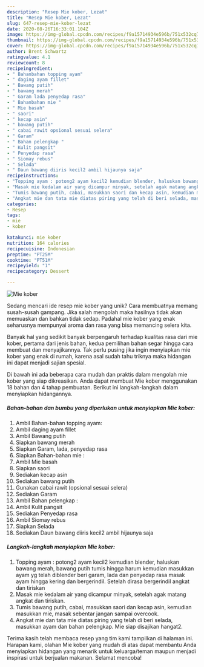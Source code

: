 ```yaml
---
description: "Resep Mie kober, Lezat"
title: "Resep Mie kober, Lezat"
slug: 647-resep-mie-kober-lezat
date: 2020-08-26T16:33:01.104Z
image: https://img-global.cpcdn.com/recipes/f9a15714934e596b/751x532cq70/mie-kober-foto-resep-utama.jpg
thumbnail: https://img-global.cpcdn.com/recipes/f9a15714934e596b/751x532cq70/mie-kober-foto-resep-utama.jpg
cover: https://img-global.cpcdn.com/recipes/f9a15714934e596b/751x532cq70/mie-kober-foto-resep-utama.jpg
author: Brent Schwartz
ratingvalue: 4.1
reviewcount: 8
recipeingredient:
- " Bahanbahan topping ayam"
- " daging ayam fillet"
- " Bawang putih"
- " bawang merah"
- " Garam lada penyedap rasa"
- " Bahanbahan mie "
- " Mie basah"
- " saori"
- " kecap asin"
- " bawang putih"
- " cabai rawit opsional sesuai selera"
- " Garam"
- " Bahan pelengkap "
- " Kulit pangsit"
- " Penyedap rasa"
- " Siomay rebus"
- " Selada"
- " Daun bawang diiris kecil2 ambil hijaunya saja"
recipeinstructions:
- "Topping ayam : potong2 ayam kecil2 kemudian blender, haluskan bawang merah, bawang putih tumis hingga harum kemudian masukkan ayam yg telah diblender beri garam, lada dan penyedap rasa masak ayam hingga kering dan bergerindil. Setelah dirasa bergerindil angkat dan tiriskan"
- "Masak mie kedalam air yang dicampur minyak, setelah agak matang angkat dan tiriskan."
- "Tumis bawang putih, cabai, masukkan saori dan kecap asin, kemudian masukkan mie, masak sebentar jangan sampai overcook."
- "Angkat mie dan tata mie diatas piring yang telah di beri selada, masukkan ayam dan bahan pelengkap. Mie siap disajikan hangat2."
categories:
- Resep
tags:
- mie
- kober

katakunci: mie kober 
nutrition: 164 calories
recipecuisine: Indonesian
preptime: "PT25M"
cooktime: "PT51M"
recipeyield: "1"
recipecategory: Dessert

---
```



![Mie kober](https://img-global.cpcdn.com/recipes/f9a15714934e596b/751x532cq70/mie-kober-foto-resep-utama.jpg)

Sedang mencari ide resep mie kober yang unik? Cara membuatnya memang susah-susah gampang. Jika salah mengolah maka hasilnya tidak akan memuaskan dan bahkan tidak sedap. Padahal mie kober yang enak seharusnya mempunyai aroma dan rasa yang bisa memancing selera kita.



Banyak hal yang sedikit banyak berpengaruh terhadap kualitas rasa dari mie kober, pertama dari jenis bahan, kedua pemilihan bahan segar hingga cara membuat dan menyajikannya. Tak perlu pusing jika ingin menyiapkan mie kober yang enak di rumah, karena asal sudah tahu triknya maka hidangan ini dapat menjadi sajian spesial.


Di bawah ini ada beberapa cara mudah dan praktis dalam mengolah mie kober yang siap dikreasikan. Anda dapat membuat Mie kober menggunakan 18 bahan dan 4 tahap pembuatan. Berikut ini langkah-langkah dalam menyiapkan hidangannya.

<!--inarticleads1-->

##### Bahan-bahan dan bumbu yang diperlukan untuk menyiapkan Mie kober:

1. Ambil  Bahan-bahan topping ayam:
1. Ambil  daging ayam fillet
1. Ambil  Bawang putih
1. Siapkan  bawang merah
1. Siapkan  Garam, lada, penyedap rasa
1. Siapkan  Bahan-bahan mie :
1. Ambil  Mie basah
1. Siapkan  saori
1. Sediakan  kecap asin
1. Sediakan  bawang putih
1. Gunakan  cabai rawit (opsional sesuai selera)
1. Sediakan  Garam
1. Ambil  Bahan pelengkap :
1. Ambil  Kulit pangsit
1. Sediakan  Penyedap rasa
1. Ambil  Siomay rebus
1. Siapkan  Selada
1. Sediakan  Daun bawang diiris kecil2 ambil hijaunya saja




<!--inarticleads2-->

##### Langkah-langkah menyiapkan Mie kober:

1. Topping ayam : potong2 ayam kecil2 kemudian blender, haluskan bawang merah, bawang putih tumis hingga harum kemudian masukkan ayam yg telah diblender beri garam, lada dan penyedap rasa masak ayam hingga kering dan bergerindil. Setelah dirasa bergerindil angkat dan tiriskan
1. Masak mie kedalam air yang dicampur minyak, setelah agak matang angkat dan tiriskan.
1. Tumis bawang putih, cabai, masukkan saori dan kecap asin, kemudian masukkan mie, masak sebentar jangan sampai overcook.
1. Angkat mie dan tata mie diatas piring yang telah di beri selada, masukkan ayam dan bahan pelengkap. Mie siap disajikan hangat2.




Terima kasih telah membaca resep yang tim kami tampilkan di halaman ini. Harapan kami, olahan Mie kober yang mudah di atas dapat membantu Anda menyiapkan hidangan yang menarik untuk keluarga/teman maupun menjadi inspirasi untuk berjualan makanan. Selamat mencoba!
